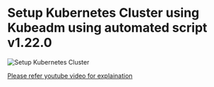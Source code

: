 
<h1>Setup Kubernetes Cluster using Kubeadm using automated script v1.22.0</h1>

![Setup Kubernetes Cluster](/setup-k8s/vagrant-kubeadm/Thumbnail.png "Setup Kubernetes Cluster")

<a href="https://www.youtube.com/watch?v=JJbUNRGoxmk&t=75s" >Please refer youtube video for explaination </a>